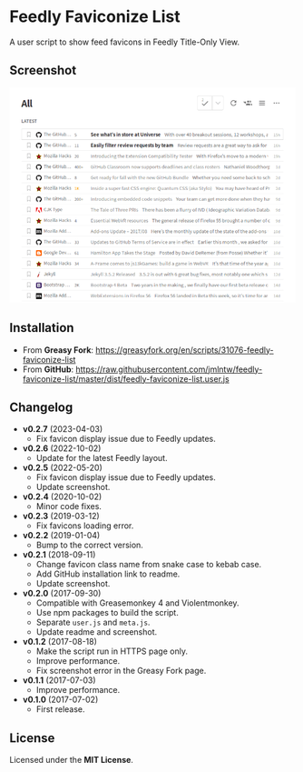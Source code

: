 # Feedly Faviconize List

A user script to show feed favicons in Feedly Title-Only View.

## Screenshot

![Screenshot](https://raw.githubusercontent.com/jmlntw/feedly-faviconize-list/master/screenshot.png)

## Installation

* From **Greasy Fork**: <https://greasyfork.org/en/scripts/31076-feedly-faviconize-list>
* From **GitHub**: <https://raw.githubusercontent.com/jmlntw/feedly-faviconize-list/master/dist/feedly-faviconize-list.user.js>

## Changelog

* **v0.2.7** (2023-04-03)
  * Fix favicon display issue due to Feedly updates.
* **v0.2.6** (2022-10-02)
  * Update for the latest Feedly layout.
* **v0.2.5** (2022-05-20)
  * Fix favicon display issue due to Feedly updates.
  * Update screenshot.
* **v0.2.4** (2020-10-02)
  * Minor code fixes.
* **v0.2.3** (2019-03-12)
  * Fix favicons loading error.
* **v0.2.2** (2019-01-04)
  * Bump to the correct version.
* **v0.2.1** (2018-09-11)
  * Change favicon class name from snake case to kebab case.
  * Add GitHub installation link to readme.
  * Update screenshot.
* **v0.2.0** (2017-09-30)
  * Compatible with Greasemonkey 4 and Violentmonkey.
  * Use npm packages to build the script.
  * Separate `user.js` and `meta.js`.
  * Update readme and screenshot.
* **v0.1.2** (2017-08-18)
  * Make the script run in HTTPS page only.
  * Improve performance.
  * Fix screenshot error in the Greasy Fork page.
* **v0.1.1** (2017-07-03)
  * Improve performance.
* **v0.1.0** (2017-07-02)
  * First release.

## License

Licensed under the **MIT License**.
